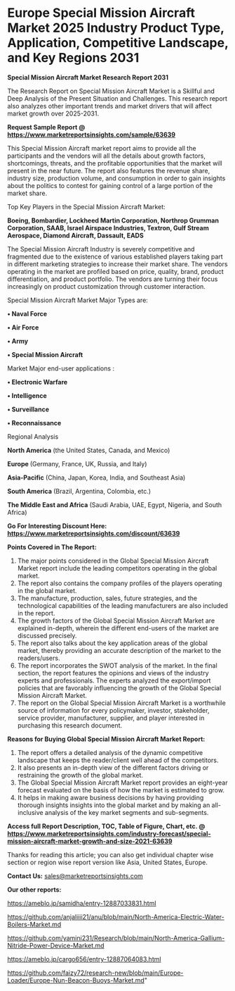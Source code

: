 # Europe Special Mission Aircraft Market 2025 Industry Product Type, Application, Competitive Landscape, and Key Regions 2031

<strong>Special Mission Aircraft Market Research Report 2031</strong>

The Research Report on Special Mission Aircraft Market is a Skillful and Deep Analysis of the Present Situation and Challenges. This research report also analyzes other important trends and market drivers that will affect market growth over 2025-2031.

<strong>Request Sample Report @ <a href=https://www.marketreportsinsights.com/sample/63639>https://www.marketreportsinsights.com/sample/63639</a></strong>

This Special Mission Aircraft market report aims to provide all the participants and the vendors will all the details about growth factors, shortcomings, threats, and the profitable opportunities that the market will present in the near future. The report also features the revenue share, industry size, production volume, and consumption in order to gain insights about the politics to contest for gaining control of a large portion of the market share.

Top Key Players in the Special Mission Aircraft Market:

<strong>Boeing, Bombardier, Lockheed Martin Corporation, Northrop Grumman Corporation, SAAB, Israel Airspace Industries, Textron, Gulf Stream Aerospace, Diamond Aircraft, Dassault, EADS</strong>

The Special Mission Aircraft Industry is severely competitive and fragmented due to the existence of various established players taking part in different marketing strategies to increase their market share. The vendors operating in the market are profiled based on price, quality, brand, product differentiation, and product portfolio. The vendors are turning their focus increasingly on product customization through customer interaction.

Special Mission Aircraft Market Major Types are:

<strong>• Naval Force

• Air Force

• Army

• Special Mission Aircraft</strong>

Market Major end-user applications :

<strong>• Electronic Warfare

• Intelligence

• Surveillance

• Reconnaissance</strong>

Regional Analysis

</u><strong><b>North America</b></strong> (the United States, Canada, and Mexico)

<strong><b>Europe </b></strong>(Germany, France, UK, Russia, and Italy)

<strong><b>Asia-Pacific</b></strong> (China, Japan, Korea, India, and Southeast Asia)

<strong><b>South America</b></strong> (Brazil, Argentina, Colombia, etc.)

<strong><b>The Middle East and Africa</b></strong> (Saudi Arabia, UAE, Egypt, Nigeria, and South Africa)

<strong>Go For Interesting Discount Here: <a href=https://www.marketreportsinsights.com/discount/63639>https://www.marketreportsinsights.com/discount/63639</a></strong>

<strong>Points Covered in The Report:</strong>
<ol>
  <li>The major points considered in the Global Special Mission Aircraft Market report include the leading competitors operating in the global market.</li>
  <li>The report also contains the company profiles of the players operating in the global market.</li>
  <li>The manufacture, production, sales, future strategies, and the technological capabilities of the leading manufacturers are also included in the report.</li>
  <li>The growth factors of the Global Special Mission Aircraft Market are explained in-depth, wherein the different end-users of the market are discussed precisely.</li>
  <li>The report also talks about the key application areas of the global market, thereby providing an accurate description of the market to the readers/users.</li>
  <li>The report incorporates the SWOT analysis of the market. In the final section, the report features the opinions and views of the industry experts and professionals. The experts analyzed the export/import policies that are favorably influencing the growth of the Global Special Mission Aircraft Market.</li>
  <li>The report on the Global Special Mission Aircraft Market is a worthwhile source of information for every policymaker, investor, stakeholder, service provider, manufacturer, supplier, and player interested in purchasing this research document.</li>
</ol>
<strong>Reasons for Buying Global Special Mission Aircraft Market Report:</strong>

<ol>
  <li>The report offers a detailed analysis of the dynamic competitive landscape that keeps the reader/client well ahead of the competitors.</li>
  <li>It also presents an in-depth view of the different factors driving or restraining the growth of the global market.</li>
  <li>The Global Special Mission Aircraft Market report provides an eight-year forecast evaluated on the basis of how the market is estimated to grow.</li>
  <li>It helps in making aware business decisions by having providing thorough insights insights into the global market and by making an all-inclusive analysis of the key market segments and sub-segments.</li>
</ol>
<strong>Access full Report Description, TOC, Table of Figure, Chart, etc. @ <a href=https://www.marketreportsinsights.com/industry-forecast/special-mission-aircraft-market-growth-and-size-2021-63639>https://www.marketreportsinsights.com/industry-forecast/special-mission-aircraft-market-growth-and-size-2021-63639</a></strong>


Thanks for reading this article; you can also get individual chapter wise section or region wise report version like Asia, United States, Europe.

<strong>Contact Us:</strong>
sales@marketreportsinsights.com

<strong>Our other reports:</strong>

<a href=https://ameblo.jp/samidha/entry-12887033831.html>https://ameblo.jp/samidha/entry-12887033831.html</a>

<a href=https://github.com/anjaliiii21/anu/blob/main/North-America-Electric-Water-Boilers-Market.md>https://github.com/anjaliiii21/anu/blob/main/North-America-Electric-Water-Boilers-Market.md</a>

<a href=https://github.com/yamini231/Research/blob/main/North-America-Gallium-Nitride-Power-Device-Market.md>https://github.com/yamini231/Research/blob/main/North-America-Gallium-Nitride-Power-Device-Market.md</a>

<a href=https://ameblo.jp/cargo656/entry-12887064083.html>https://ameblo.jp/cargo656/entry-12887064083.html</a>

<a href=https://github.com/faizy72/research-new/blob/main/Europe-Loader/Europe-Nun-Beacon-Buoys-Market.md>https://github.com/faizy72/research-new/blob/main/Europe-Loader/Europe-Nun-Beacon-Buoys-Market.md</a>"
